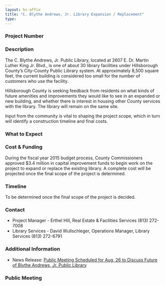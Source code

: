 ```yaml
---
layout: hc-affix
title: "C. Blythe Andrews, Jr. Library Expansion / Replacement"
type:
---
```


### Project Number



### Description

The C. Blythe Andrews, Jr. Public Library, located at 2607 E. Dr. Martin Luther King Jr. Blvd., is one of about 30 library facilities under Hillsborough County’s City-County Public Library system. At approximately 8,500 square feet, the current building is considered too small for the number of customers who use the facility.

Hillsborough County is seeking feedback from residents on what kinds of future amenities and improvements they would like to see in an expanded or new building, and whether there is interest in housing other County services with the library. The library will remain on the same site.

Input from the community is vital to shaping the project scope, which in turn will identify a construction timeline and final costs.

### What to Expect



### Cost & Funding

During the fiscal year 2015 budget process, County Commissioners approved $3.4 million in capital improvement funds to begin work on the project to expand or replace the existing library. A complete cost will be projected once the final scope of the project is determined.

### Timeline

To be determined once the final scope of the project is decided.

### Contact

* Project Manager - Erthel Hill, Real Estate & Facilities Services (813) 272-7008
* Library Services - David Wullschleger, Operations Manager, Library Services (813) 272-6791

### Additional Information

* News Release: [Public Meeting Scheduled for Aug. 26 to Discuss Future of Blythe Andrews, Jr. Public Library](http://www.hillsboroughcounty.org/DocumentCenter/View/16379)

### Public Meeting
